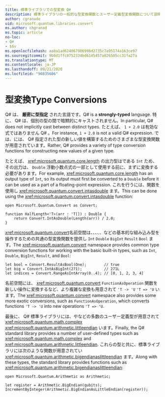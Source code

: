 ```yaml
---
title: 標準ライブラリでの型変換 Q#
description: 標準ライブラリの一般的な型変換関数とユーザー定義型変換関数について説明し Q# ます。
author: cgranade
uid: microsoft.quantum.libraries.convert
ms.author: chgranad
ms.topic: article
no-loc:
- Q#
- $$v
ms.openlocfilehash: aa8a1ad624067906998d2735c7a95174a163ce97
ms.sourcegitcommit: 9b0d1ffc8752334bd6145457a826505cc31fa27a
ms.translationtype: MT
ms.contentlocale: ja-JP
ms.lasthandoff: 09/21/2020
ms.locfileid: "90835606"
---
```

# <a name="type-conversions"></a><span data-ttu-id="6a730-103">型変換</span><span class="sxs-lookup"><span data-stu-id="6a730-103">Type Conversions</span></span> #

<span data-ttu-id="6a730-104">Q# は、 **厳密に型指定** された言語です。</span><span class="sxs-lookup"><span data-stu-id="6a730-104">Q# is a **strongly-typed** language.</span></span>
<span data-ttu-id="6a730-105">特に、 Q# は、個別の型の間で暗黙的にキャストされません。</span><span class="sxs-lookup"><span data-stu-id="6a730-105">In particular, Q# does not implicitly cast between distinct types.</span></span> <span data-ttu-id="6a730-106">たとえば、 `1 + 2.0` は有効な式ではありません Q# 。</span><span class="sxs-lookup"><span data-stu-id="6a730-106">For instance, `1 + 2.0` is not a valid Q# expression.</span></span>
<span data-ttu-id="6a730-107">では、には、 Q# 指定された型の新しい値を構築するためのさまざまな型変換関数が用意されています。</span><span class="sxs-lookup"><span data-stu-id="6a730-107">Rather, Q# provides a variety of type conversion functions for constructing new values of a given type.</span></span>

<span data-ttu-id="6a730-108">たとえば、 <xref:microsoft.quantum.core.length> の出力型はである `Int` ため、その出力は、 `Double` 浮動小数点式の一部として使用する前に、まずに変換する必要があります。</span><span class="sxs-lookup"><span data-stu-id="6a730-108">For example, <xref:microsoft.quantum.core.length> has an output type of `Int`, so its output must first be converted to a `Double` before it can be used as a part of a floating-point expression.</span></span>
<span data-ttu-id="6a730-109">これを行うには、関数を使用し <xref:microsoft.quantum.convert.intasdouble> ます。</span><span class="sxs-lookup"><span data-stu-id="6a730-109">This can be done using the <xref:microsoft.quantum.convert.intasdouble> function:</span></span>

```qsharp
open Microsoft.Quantum.Convert as Convert;

function HalfLength<'T>(arr : 'T[]) : Double {
    return Convert.IntAsDouble(Length(arr)) / 2.0;
}
```

<span data-ttu-id="6a730-110"><xref:microsoft.quantum.convert>名前空間は、、、、、などの基本的な組み込み型を操作するための共通の型変換関数を提供し `Int` `Double` `BigInt` `Result` `Bool` ます。</span><span class="sxs-lookup"><span data-stu-id="6a730-110">The <xref:microsoft.quantum.convert> namespace provides common type conversion functions for working with the basic built-in types, such as `Int`, `Double`, `BigInt`, `Result`, and `Bool`:</span></span>

```qsharp
let bool = Convert.ResultAsBool(One);        // true
let big = Convert.IntAsBigInt(271);          // 271L
let indices = Convert.RangeAsIntArray(0..4); // [0, 1, 2, 3, 4]
```

<span data-ttu-id="6a730-111">名前空間には、 <xref:microsoft.quantum.convert> `FunctionAsOperation` 関数を新しい操作に変換するなど、より複雑な変換も用意されて `'T -> 'U` `'T => 'U` います。</span><span class="sxs-lookup"><span data-stu-id="6a730-111">The <xref:microsoft.quantum.convert> namespace also provides some more exotic conversions, such as `FunctionAsOperation`, which converts functions `'T -> 'U` into new operations `'T => 'U`.</span></span>

<span data-ttu-id="6a730-112">最後に、 Q# 標準ライブラリには、やなどの多数のユーザー定義型が用意されて <xref:microsoft.quantum.math.complex> <xref:microsoft.quantum.arithmetic.littleendian> います。</span><span class="sxs-lookup"><span data-stu-id="6a730-112">Finally, the Q# standard library provides a number of user-defined types such as <xref:microsoft.quantum.math.complex> and <xref:microsoft.quantum.arithmetic.littleendian>.</span></span>
<span data-ttu-id="6a730-113">これらの型と共に、標準ライブラリには次のような関数が用意されてい <xref:microsoft.quantum.arithmetic.bigendianaslittleendian> ます。</span><span class="sxs-lookup"><span data-stu-id="6a730-113">Along with these types, the standard library provides functions such as <xref:microsoft.quantum.arithmetic.bigendianaslittleendian>:</span></span>

```Q#
open Microsoft.Quantum.Arithmetic as Arithmetic;

let register = Arithmetic.BigEndian(qubits);
IncrementByInteger(Arithmetic.BigEndianAsLittleEndian(register));
```
